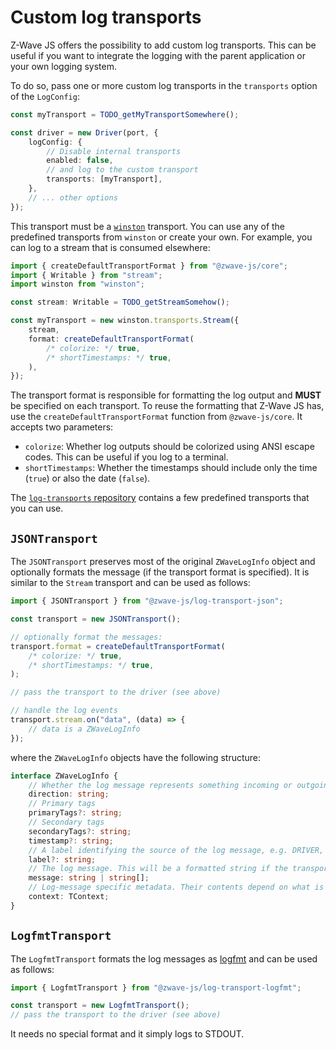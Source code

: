 # Custom log transports

Z-Wave JS offers the possibility to add custom log transports. This can be useful if you want to integrate the logging with the parent application or your own logging system.

To do so, pass one or more custom log transports in the `transports` option of the `LogConfig`:

```ts
const myTransport = TODO_getMyTransportSomewhere();

const driver = new Driver(port, {
	logConfig: {
		// Disable internal transports
		enabled: false,
		// and log to the custom transport
		transports: [myTransport],
	},
	// ... other options
});
```

This transport must be a [`winston`](https://github.com/winstonjs/winston) transport. You can use any of the predefined transports from `winston` or create your own. For example, you can log to a stream that is consumed elsewhere:

```ts
import { createDefaultTransportFormat } from "@zwave-js/core";
import { Writable } from "stream";
import winston from "winston";

const stream: Writable = TODO_getStreamSomehow();

const myTransport = new winston.transports.Stream({
	stream,
	format: createDefaultTransportFormat(
		/* colorize: */ true,
		/* shortTimestamps: */ true,
	),
});
```

The transport format is responsible for formatting the log output and **MUST** be specified on each transport. To reuse the formatting that Z-Wave JS has, use the `createDefaultTransportFormat` function from `@zwave-js/core`. It accepts two parameters:

- `colorize`: Whether log outputs should be colorized using ANSI escape codes. This can be useful if you log to a terminal.
- `shortTimestamps`: Whether the timestamps should include only the time (`true`) or also the date (`false`).

The [`log-transports` repository](https://github.com/zwave-js/log-transports) contains a few predefined transports that you can use.

## `JSONTransport`

The `JSONTransport` preserves most of the original `ZWaveLogInfo` object and optionally formats the message (if the transport format is specified). It is similar to the `Stream` transport and can be used as follows:

```ts
import { JSONTransport } from "@zwave-js/log-transport-json";

const transport = new JSONTransport();

// optionally format the messages:
transport.format = createDefaultTransportFormat(
	/* colorize: */ true,
	/* shortTimestamps: */ true,
);

// pass the transport to the driver (see above)

// handle the log events
transport.stream.on("data", (data) => {
	// data is a ZWaveLogInfo
});
```

where the `ZWaveLogInfo` objects have the following structure:

```ts
interface ZWaveLogInfo {
	// Whether the log message represents something incoming or outgoing
	direction: string;
	// Primary tags
	primaryTags?: string;
	// Secondary tags
	secondaryTags?: string;
	timestamp?: string;
	// A label identifying the source of the log message, e.g. DRIVER, SERIAL, ...
	label?: string;
	// The log message. This will be a formatted string if the transport format is specified.
	message: string | string[];
	// Log-message specific metadata. Their contents depend on what is being logged.
	context: TContext;
}
```

## `LogfmtTransport`

The `LogfmtTransport` formats the log messages as [logfmt](https://brandur.org/logfmt) and can be used as follows:

```ts
import { LogfmtTransport } from "@zwave-js/log-transport-logfmt";

const transport = new LogfmtTransport();
// pass the transport to the driver (see above)
```

It needs no special format and it simply logs to STDOUT.
